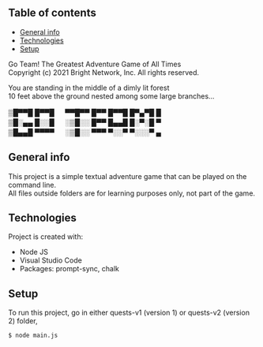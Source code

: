 ## Table of contents

- [General info](#general-info)
- [Technologies](#technologies)
- [Setup](#setup)

Go Team! The Greatest Adventure Game of All Times <br />
Copyright (c) 2021 Bright Network, Inc. All rights reserved. <br />

You are standing in the middle of a dimly lit forest <br />
10 feet above the ground nested among some large branches... <br />

▒█▀▀█ █▀▀█ 　 ▀▀█▀▀ █▀▀ █▀▀█ █▀▄▀█ █ <br />
▒█░▄▄ █░░█ 　 ░▒█░░ █▀▀ █▄▄█ █░▀░█ ▀ <br />
▒█▄▄█ ▀▀▀▀ 　 ░▒█░░ ▀▀▀ ▀░░▀ ▀░░░▀ ▄ <br />

## General info

This project is a simple textual adventure game that can be played on the command line. <br />
All files outside folders are for learning purposes only, not part of the game. <br />

## Technologies

Project is created with:

- Node JS
- Visual Studio Code
- Packages: prompt-sync, chalk

## Setup

To run this project, go in either quests-v1 (version 1) or quests-v2 (version 2) folder,

```
$ node main.js

```
